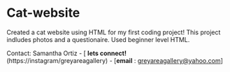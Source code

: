 # Cat-website
Created a cat website using HTML for my first coding project!
This project indludes photos and a questionaire. 
Used beginner level HTML.

Contact: 
Samantha Ortiz - [ **lets connect!** (https://instagram/greyareagallery) - [**email** : greyareagallery@yahoo.com]
